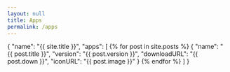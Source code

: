 ```yaml
---
layout: null
title: Apps
permalink: /apps
---
```

{
    "name": "{{ site.title }}",
    "apps": [
        {% for post in site.posts %}
            {
                "name": "{{ post.title }}",
                "version": "{{ post.version }}",
                "downloadURL": "{{ post.down }}",
                "iconURL": "{{ post.image }}"
            }
        {% endfor %}
    ]
}

